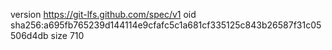 version https://git-lfs.github.com/spec/v1
oid sha256:a695fb765239d144114e9cfafc5c1a681cf335125c843b26587f31c05506d4db
size 710
